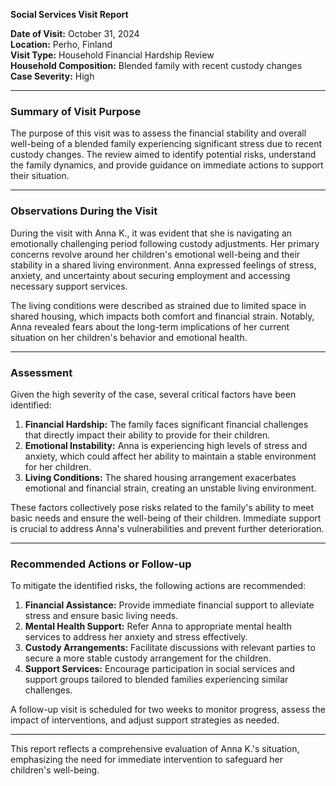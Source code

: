 

**Social Services Visit Report**

**Date of Visit:** October 31, 2024  
**Location:** Perho, Finland  
**Visit Type:** Household Financial Hardship Review  
**Household Composition:** Blended family with recent custody changes  
**Case Severity:** High  

---

### Summary of Visit Purpose

The purpose of this visit was to assess the financial stability and overall well-being of a blended family experiencing significant stress due to recent custody changes. The review aimed to identify potential risks, understand the family dynamics, and provide guidance on immediate actions to support their situation.

---

### Observations During the Visit

During the visit with Anna K., it was evident that she is navigating an emotionally challenging period following custody adjustments. Her primary concerns revolve around her children's emotional well-being and their stability in a shared living environment. Anna expressed feelings of stress, anxiety, and uncertainty about securing employment and accessing necessary support services.

The living conditions were described as strained due to limited space in shared housing, which impacts both comfort and financial strain. Notably, Anna revealed fears about the long-term implications of her current situation on her children's behavior and emotional health.

---

### Assessment

Given the high severity of the case, several critical factors have been identified:

1. **Financial Hardship:** The family faces significant financial challenges that directly impact their ability to provide for their children.
2. **Emotional Instability:** Anna is experiencing high levels of stress and anxiety, which could affect her ability to maintain a stable environment for her children.
3. **Living Conditions:** The shared housing arrangement exacerbates emotional and financial strain, creating an unstable living environment.

These factors collectively pose risks related to the family's ability to meet basic needs and ensure the well-being of their children. Immediate support is crucial to address Anna's vulnerabilities and prevent further deterioration.

---

### Recommended Actions or Follow-up

To mitigate the identified risks, the following actions are recommended:

1. **Financial Assistance:** Provide immediate financial support to alleviate stress and ensure basic living needs.
2. **Mental Health Support:** Refer Anna to appropriate mental health services to address her anxiety and stress effectively.
3. **Custody Arrangements:** Facilitate discussions with relevant parties to secure a more stable custody arrangement for the children.
4. **Support Services:** Encourage participation in social services and support groups tailored to blended families experiencing similar challenges.

A follow-up visit is scheduled for two weeks to monitor progress, assess the impact of interventions, and adjust support strategies as needed.

---

This report reflects a comprehensive evaluation of Anna K.'s situation, emphasizing the need for immediate intervention to safeguard her children's well-being.